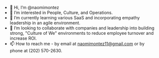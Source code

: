 - 👋 Hi, I’m @naomimontez
- 👀 I’m interested in People, Culture, and Operations. 
- 🌱 I’m currently learning various SaaS and incorporating empathy leadership in an agile environment. 
- 💞️ I’m looking to collaborate with companies and leadership into building strong, "Culture of We" environments to reduce employee turnover and increase ROI. 
- 📫 How to reach me - by email at naomimontez11@gmail.com or by phone at (202) 570-2630.

<!---
naomimontez/naomimontez is a ✨ special ✨ repository because its `README.md` (this file) appears on your GitHub profile.
You can click the Preview link to take a look at your changes.
--->
